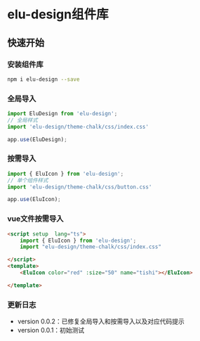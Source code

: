# elu-design组件库

## 快速开始
### 安装组件库
```bash
npm i elu-design --save
```

### 全局导入

```ts
import EluDesign from 'elu-design';
// 全局样式
import 'elu-design/theme-chalk/css/index.css'

app.use(EluDesign);
```

### 按需导入

```ts
import { EluIcon } from 'elu-design';
// 单个组件样式
import 'elu-design/theme-chalk/css/button.css'

app.use(EluIcon);
```

### vue文件按需导入

```html
<script setup  lang="ts">
    import { EluIcon } from 'elu-design';
    import "elu-design/theme-chalk/css/index.css"

</script>
<template>
    <EluIcon color="red" :size="50" name="tishi"></EluIcon>

</template>

```

### 更新日志

+ version 0.0.2：已修复全局导入和按需导入以及对应代码提示
+ version 0.0.1：初始测试